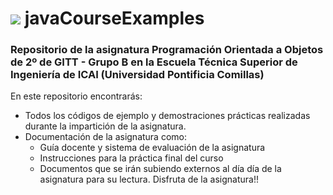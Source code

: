# ![](https://raw.githubusercontent.com/DavidContrerasICAI/javaCourseExamples/master/images/logo.jpg) javaCourseExamples
### Repositorio de la asignatura Programación Orientada a Objetos de 2º de GITT - Grupo B en la Escuela Técnica Superior de Ingeniería de ICAI (Universidad Pontificia Comillas)
En este repositorio encontrarás:
- Todos los códigos de ejemplo y demostraciones prácticas realizadas durante la impartición de la asignatura.
- Documentación de la asignatura como:
    - Guía docente y sistema de evaluación de la asignatura
    - Instrucciones para la práctica final del curso
    - Documentos que se irán subiendo externos al día día de la asignatura para su lectura.
Disfruta de la asignatura!!